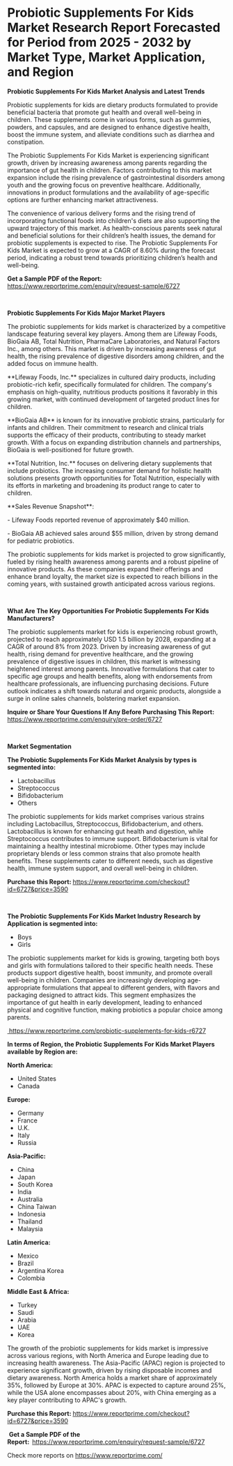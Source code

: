 <p><h1>Probiotic Supplements For Kids Market Research Report Forecasted for Period from 2025 -  2032 by Market Type, Market Application, and Region</h1></p><p><strong>Probiotic Supplements For Kids Market Analysis and Latest Trends</strong></p>
<p><p>Probiotic supplements for kids are dietary products formulated to provide beneficial bacteria that promote gut health and overall well-being in children. These supplements come in various forms, such as gummies, powders, and capsules, and are designed to enhance digestive health, boost the immune system, and alleviate conditions such as diarrhea and constipation.</p><p>The Probiotic Supplements For Kids Market is experiencing significant growth, driven by increasing awareness among parents regarding the importance of gut health in children. Factors contributing to this market expansion include the rising prevalence of gastrointestinal disorders among youth and the growing focus on preventive healthcare. Additionally, innovations in product formulations and the availability of age-specific options are further enhancing market attractiveness.</p><p>The convenience of various delivery forms and the rising trend of incorporating functional foods into children's diets are also supporting the upward trajectory of this market. As health-conscious parents seek natural and beneficial solutions for their children’s health issues, the demand for probiotic supplements is expected to rise. The Probiotic Supplements For Kids Market is expected to grow at a CAGR of 8.60% during the forecast period, indicating a robust trend towards prioritizing children’s health and well-being.</p></p>
<p><strong>Get a Sample PDF of the Report:&nbsp;</strong> <a href="https://www.reportprime.com/enquiry/request-sample/6727?utm_campaign=2747&utm_medium=2&utm_source=Github&utm_content=ia&utm_term=19032025&utm_id=probiotic-supplements-for-kids">https://www.reportprime.com/enquiry/request-sample/6727</a></p>
<p>&nbsp;</p>
<p><strong>Probiotic Supplements For Kids Major Market Players</strong></p>
<p><p>The probiotic supplements for kids market is characterized by a competitive landscape featuring several key players. Among them are Lifeway Foods, BioGaia AB, Total Nutrition, PharmaCare Laboratories, and Natural Factors Inc., among others. This market is driven by increasing awareness of gut health, the rising prevalence of digestive disorders among children, and the added focus on immune health.</p><p>**Lifeway Foods, Inc.** specializes in cultured dairy products, including probiotic-rich kefir, specifically formulated for children. The company's emphasis on high-quality, nutritious products positions it favorably in this growing market, with continued development of targeted product lines for children. </p><p>**BioGaia AB** is known for its innovative probiotic strains, particularly for infants and children. Their commitment to research and clinical trials supports the efficacy of their products, contributing to steady market growth. With a focus on expanding distribution channels and partnerships, BioGaia is well-positioned for future growth. </p><p>**Total Nutrition, Inc.** focuses on delivering dietary supplements that include probiotics. The increasing consumer demand for holistic health solutions presents growth opportunities for Total Nutrition, especially with its efforts in marketing and broadening its product range to cater to children.</p><p>**Sales Revenue Snapshot**: </p><p>- Lifeway Foods reported revenue of approximately $40 million.</p><p>- BioGaia AB achieved sales around $55 million, driven by strong demand for pediatric probiotics.</p><p>The probiotic supplements for kids market is projected to grow significantly, fueled by rising health awareness among parents and a robust pipeline of innovative products. As these companies expand their offerings and enhance brand loyalty, the market size is expected to reach billions in the coming years, with sustained growth anticipated across various regions.</p></p>
<p>&nbsp;</p>
<p><strong>What Are The Key Opportunities For Probiotic Supplements For Kids Manufacturers?</strong></p>
<p><p>The probiotic supplements market for kids is experiencing robust growth, projected to reach approximately USD 1.5 billion by 2028, expanding at a CAGR of around 8% from 2023. Driven by increasing awareness of gut health, rising demand for preventive healthcare, and the growing prevalence of digestive issues in children, this market is witnessing heightened interest among parents. Innovative formulations that cater to specific age groups and health benefits, along with endorsements from healthcare professionals, are influencing purchasing decisions. Future outlook indicates a shift towards natural and organic products, alongside a surge in online sales channels, bolstering market expansion.</p></p>
<p><strong>Inquire or Share Your Questions If Any Before Purchasing This Report:</strong> <a href="https://www.reportprime.com/enquiry/pre-order/6727?utm_campaign=2747&utm_medium=2&utm_source=Github&utm_content=ia&utm_term=19032025&utm_id=probiotic-supplements-for-kids">https://www.reportprime.com/enquiry/pre-order/6727</a></p>
<p>&nbsp;</p>
<p><strong>Market Segmentation</strong></p>
<p><strong>The Probiotic Supplements For Kids Market Analysis by types is segmented into:</strong></p>
<p><ul><li>Lactobacillus</li><li>Streptococcus</li><li>Bifidobacterium</li><li>Others</li></ul></p>
<p><p>The probiotic supplements for kids market comprises various strains including Lactobacillus, Streptococcus, Bifidobacterium, and others. Lactobacillus is known for enhancing gut health and digestion, while Streptococcus contributes to immune support. Bifidobacterium is vital for maintaining a healthy intestinal microbiome. Other types may include proprietary blends or less common strains that also promote health benefits. These supplements cater to different needs, such as digestive health, immune system support, and overall well-being in children.</p></p>
<p><strong>Purchase this Report:&nbsp;</strong><a href="https://www.reportprime.com/checkout?id=6727&price=3590&utm_campaign=2747&utm_medium=2&utm_source=Github&utm_content=ia&utm_term=19032025&utm_id=probiotic-supplements-for-kids">https://www.reportprime.com/checkout?id=6727&price=3590</a></p>
<p>&nbsp;</p>
<p><strong>The Probiotic Supplements For Kids Market Industry Research by Application is segmented into:</strong></p>
<p><ul><li>Boys</li><li>Girls</li></ul></p>
<p><p>The probiotic supplements market for kids is growing, targeting both boys and girls with formulations tailored to their specific health needs. These products support digestive health, boost immunity, and promote overall well-being in children. Companies are increasingly developing age-appropriate formulations that appeal to different genders, with flavors and packaging designed to attract kids. This segment emphasizes the importance of gut health in early development, leading to enhanced physical and cognitive function, making probiotics a popular choice among parents.</p></p>
<p><a href="https://www.reportprime.com/probiotic-supplements-for-kids-r6727?utm_campaign=2747&utm_medium=2&utm_source=Github&utm_content=ia&utm_term=19032025&utm_id=probiotic-supplements-for-kids">&nbsp;https://www.reportprime.com/probiotic-supplements-for-kids-r6727</a></p>
<p><strong>In terms of Region, the Probiotic Supplements For Kids Market Players available by Region are:</strong></p>
<p>
    <p> <strong> North America: </strong>
        <ul>
            <li>United States</li>
            <li>Canada</li>
        </ul>
        </p> 
    <p> <strong> Europe: </strong>
        <ul>
            <li>Germany</li>
            <li>France</li>
            <li>U.K.</li>
            <li>Italy</li>
            <li>Russia</li>
        </ul>
        </p> 
    <p> <strong> Asia-Pacific: </strong>
        <ul>
            <li>China</li>
            <li>Japan</li>
            <li>South Korea</li>
            <li>India</li>
            <li>Australia</li>
            <li>China Taiwan</li>
            <li>Indonesia</li>
            <li>Thailand</li>
            <li>Malaysia</li>
        </ul>
        </p> 
    <p> <strong> Latin America: </strong>
        <ul>
            <li>Mexico</li>
            <li>Brazil</li>
            <li>Argentina Korea</li>
            <li>Colombia</li>
        </ul>
        </p> 
    <p> <strong> Middle East & Africa: </strong>
        <ul>
            <li>Turkey</li>
            <li>Saudi</li>
            <li>Arabia</li>
            <li>UAE</li>
            <li>Korea</li>
        </ul>
    </p>
    </p>
<p><p>The growth of the probiotic supplements for kids market is impressive across various regions, with North America and Europe leading due to increasing health awareness. The Asia-Pacific (APAC) region is projected to experience significant growth, driven by rising disposable incomes and dietary awareness. North America holds a market share of approximately 35%, followed by Europe at 30%. APAC is expected to capture around 25%, while the USA alone encompasses about 20%, with China emerging as a key player contributing to APAC's growth.</p></p>
<p><strong>Purchase this Report: </strong><a href="https://www.reportprime.com/checkout?id=6727&price=3590&utm_campaign=2747&utm_medium=2&utm_source=Github&utm_content=ia&utm_term=19032025&utm_id=probiotic-supplements-for-kids">https://www.reportprime.com/checkout?id=6727&price=3590</a></p>
<p>&nbsp;<strong>Get a Sample PDF of the Report:&nbsp;&nbsp;</strong><a href="https://www.reportprime.com/enquiry/request-sample/6727?utm_campaign=2747&utm_medium=2&utm_source=Github&utm_content=ia&utm_term=19032025&utm_id=probiotic-supplements-for-kids">https://www.reportprime.com/enquiry/request-sample/6727</a></p>
<p><strong></strong></p>
<p>Check more reports on <a href="https://www.reportprime.com/?utm_campaign=2747&utm_medium=2&utm_source=Github&utm_content=ia&utm_term=19032025&utm_id=probiotic-supplements-for-kids">https://www.reportprime.com/</a></p>